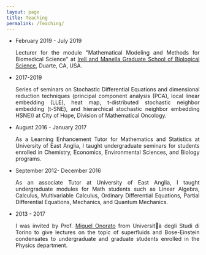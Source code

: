 ```yaml
---
layout: page
title: Teaching
permalink: /Teaching/
---
```



<ul>
	<li> February 2019 - July 2019 <br>
	<p align="justify"> Lecturer for the module "Mathematical Modeling and Methods for Biomedical Science" at <a href="https://www.cityofhope.org/education/irell-and-manella-graduate-school-of-biological-sciences
	">Irell and Manella Graduate School of Biological Science</a>, Duarte, CA, USA.<p>
	<li> 2017-2019<br>
	<p align="justify"> Series of seminars on Stochastic Differential Equations and dimensional reduction techniques (principal component analysis (PCA), local linear embedding (LLE), heat map, t-distributed stochastic neighbor embedding (t-SNE), and hierarchical stochastic neighbor embedding HSNE)) at City of Hope, Division of Mathematical Oncology.</p>
	<li> August 2016 - January 2017<br>
		<p align="justify"> As a Learning Enhancement Tutor for Mathematics and Statistics at University of East Anglia, I taught undergraduate seminars for students enrolled in Chemistry, Economics, Environmental Sciences, and Biology programs.</p>
	<li> September 2012- December 2016 <br>
		<p align="justify"> As an associate Tutor at University of East Anglia, I taught undergraduate modules for Math students such as Linear Algebra, Calculus, Multivariable Calculus, Ordinary Differential Equations, Partial Differential Equations, Mechanics, and Quantum Mechanics.</p>
	<li> 2013 - 2017<br>
		 <p align="justify"> I was invited by Prof. <a href="http://personalpages.to.infn.it/~onorato/Home.html"> Miguel Onorato</a> from Universit&agrave; degli Studi di Torino to give lectures on the topic of superfluids and Bose-Einstein condensates to undergraduate and graduate students enrolled in the Physics department.</p>
</ul>








